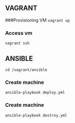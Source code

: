 ## VAGRANT
###Provisioning VM
`vagrant up`

### Access vm
`vagrant ssh` 

## ANSIBLE
`cd /vagrant/ansible`
### Create machine
`ansible-playbook deploy.yml`

### Create machine
`ansible-playbook destroy.yml`
